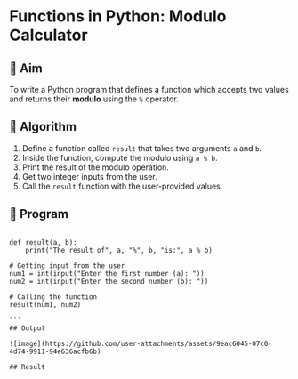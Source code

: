 # Functions in Python: Modulo Calculator

## 🎯 Aim
To write a Python program that defines a function which accepts two values and returns their **modulo** using the `%` operator.

## 🧠 Algorithm
1. Define a function called `result` that takes two arguments `a` and `b`.
2. Inside the function, compute the modulo using `a % b`.
3. Print the result of the modulo operation.
4. Get two integer inputs from the user.
5. Call the `result` function with the user-provided values.

## 🧾 Program

````

def result(a, b):
    print("The result of", a, "%", b, "is:", a % b)

# Getting input from the user
num1 = int(input("Enter the first number (a): "))
num2 = int(input("Enter the second number (b): "))

# Calling the function
result(num1, num2)

```
## Output

![image](https://github.com/user-attachments/assets/9eac6045-07c0-4d74-9911-94e636acfb6b)

## Result
